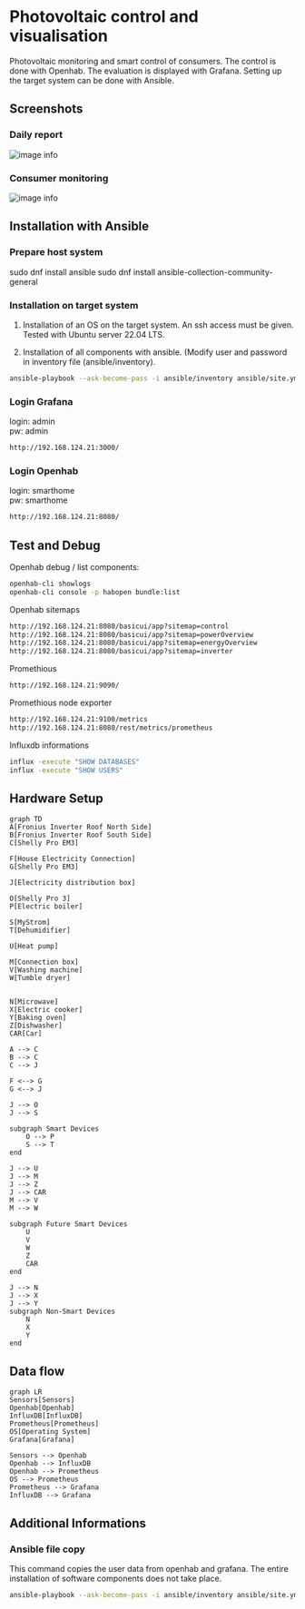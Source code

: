 # Photovoltaic control and visualisation
Photovoltaic monitoring and smart control of consumers. The control is done with Openhab. The evaluation is displayed with Grafana. Setting up the target system can be done with Ansible.

## Screenshots

### Daily report
![image info](./Screenshot_day_overview.png)

### Consumer monitoring
![image info](./Screenshot_consumer.png)

## Installation with Ansible

### Prepare host system
sudo dnf install ansible
sudo dnf install ansible-collection-community-general

### Installation on target system

1) Installation of an OS on the target system. An ssh access must be given. Tested with Ubuntu server 22.04 LTS.

2) Installation of all components with ansible. (Modify user and password in inventory file (ansible/inventory).

```sh
ansible-playbook --ask-become-pass -i ansible/inventory ansible/site.yml --tags "all,never" --limit staging
```

### Login Grafana
login: admin  
pw: admin  
```sh
http://192.168.124.21:3000/
```

### Login Openhab
login: smarthome  
pw: smarthome  
```sh
http://192.168.124.21:8080/
```

## Test and Debug

Openhab debug / list components:
```sh
openhab-cli showlogs
openhab-cli console -p habopen bundle:list
```

Openhab sitemaps
```sh
http://192.168.124.21:8080/basicui/app?sitemap=control
http://192.168.124.21:8080/basicui/app?sitemap=powerOverview
http://192.168.124.21:8080/basicui/app?sitemap=energyOverview
http://192.168.124.21:8080/basicui/app?sitemap=inverter
```

Promethious
```sh
http://192.168.124.21:9090/
```

Promethious node exporter
```sh
http://192.168.124.21:9100/metrics
http://192.168.124.21:8080/rest/metrics/prometheus
```

Influxdb informations
```sh
influx -execute "SHOW DATABASES"
influx -execute "SHOW USERS"
```

## Hardware Setup

```mermaid
graph TD
A[Fronius Inverter Roof North Side]
B[Fronius Inverter Roof South Side]
C[Shelly Pro EM3]

F[House Electricity Connection]
G[Shelly Pro EM3]

J[Electricity distribution box]

O[Shelly Pro 3]
P[Electric boiler]

S[MyStrom]
T[Dehumidifier]

U[Heat pump]

M[Connection box]
V[Washing machine]
W[Tumble dryer]


N[Microwave]
X[Electric cooker]
Y[Baking oven]
Z[Dishwasher]
CAR[Car]

A --> C
B --> C
C --> J

F <--> G
G <--> J

J --> O
J --> S

subgraph Smart Devices
    O --> P
    S --> T
end

J --> U
J --> M
J --> Z
J --> CAR
M --> V
M --> W

subgraph Future Smart Devices
    U
    V
    W
    Z
    CAR
end

J --> N
J --> X
J --> Y
subgraph Non-Smart Devices
    N
    X
    Y
end
```

## Data flow

```mermaid
graph LR
Sensors[Sensors]
Openhab[Openhab]
InfluxDB[InfluxDB]
Prometheus[Prometheus]
OS[Operating System]
Grafana[Grafana]

Sensors --> Openhab
Openhab --> InfluxDB
Openhab --> Prometheus
OS --> Prometheus
Prometheus --> Grafana
InfluxDB --> Grafana
```

## Additional Informations

### Ansible file copy
This command copies the user data from openhab and grafana. The entire installation of software components does not take place.
```sh
ansible-playbook --ask-become-pass -i ansible/inventory ansible/site.yml --limit staging
```
